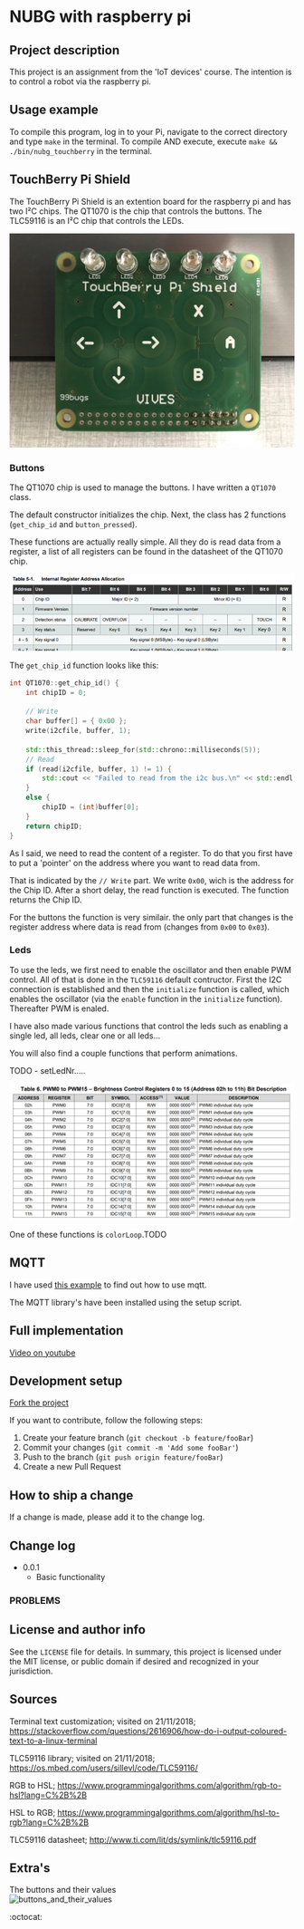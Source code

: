 # NUBG with raspberry pi

## Project description

This project is an assignment from the 'IoT devices' course. The intention is to control a robot via the raspberry pi.


## Usage example

To compile this program, log in to your Pi, navigate to the correct directory and type `make` in the terminal.
To compile AND execute, execute `make && ./bin/nubg_touchberry` in the terminal.



## TouchBerry Pi Shield

The TouchBerry Pi Shield is an extention board for the raspberry pi and has two I²C chips.
The QT1070 is the chip that controls the buttons. The TLC59116 is an I²C chip that controls the LEDs.

![TouchBerry Pi Shield](/media/touch_shield.jpg)


### Buttons

The QT1070 chip is used to manage the buttons. I have written a `QT1070` class.

The default constructor initializes the chip.
Next, the class has 2  functions (`get_chip_id` and `button_pressed`).

These functions are actually really simple. All they do is read data from a register, a list of all registers can be found in the datasheet of the QT1070 chip.

![QT1070 registers](/media/qt1070_reg.PNG)

The `get_chip_id` function looks like this:

```c++
int QT1070::get_chip_id() {
    int chipID = 0;
    
    // Write
    char buffer[] = { 0x00 };
    write(i2cfile, buffer, 1);

    std::this_thread::sleep_for(std::chrono::milliseconds(5));
    // Read
    if (read(i2cfile, buffer, 1) != 1) {
        std::cout << "Failed to read from the i2c bus.\n" << std::endl;
    }
    else {
        chipID = (int)buffer[0];
    }
    return chipID;
}
```

As I said, we need to read the content of a register. To do that you first have to put a 'pointer' on the address where you want to read data from.

That is indicated by the `// Write` part. We write `0x00`, wich is the address for the Chip ID.
After a short delay, the read function is executed. The function returns the Chip ID.

For the buttons the function is very similair. the only part that changes is the register address where data is read from (changes from `0x00` to `0x03`).



### Leds


To use the leds, we first need to enable the oscillator and then enable PWM control.
All of that is done in the `TLC59116` default contructor. First the I2C connection is established and then the `initialize` function is called, which enables the oscillator (via the `enable` function in the `initialize` function). Thereafter PWM is enaled.

I have also made various functions that control the leds such as enabling a single led, all leds, clear one or all leds...

You will also find a couple functions that perform animations.


TODO - setLedNr.....

![datasheet_led_addresses](/media/led_addresses.PNG)

One of these functions is `colorLoop`.TODO



## MQTT


I have used [this example](https://github.com/iot-devices-2019/simple_mqtt_client/blob/master/examples/hello_mqtt.cpp) to find out how to use mqtt.

The MQTT library's have been installed using the setup script.







## Full implementation

[Video on youtube](https://youtu.be/AlaNnouraK0)





## Development setup

[Fork the project](https://github.com/iot-devices-2019/nubg-touchberry-controller-EliasVerstappe)

If you want to contribute, follow the following steps:
1. Create your feature branch (`git checkout -b feature/fooBar`)
2. Commit your changes (`git commit -m 'Add some fooBar'`)
3. Push to the branch (`git push origin feature/fooBar`)
4. Create a new Pull Request

## How to ship a change

If a change is made, please add it to the change log.

## Change log

* 0.0.1
    * Basic functionality
    


### PROBLEMS





## License and author info
See the ``LICENSE`` file for details. In summary, this project is licensed under the MIT license, or public domain if desired and recognized in your jurisdiction.

## Sources
Terminal text customization; visited on 21/11/2018; 
https://stackoverflow.com/questions/2616906/how-do-i-output-coloured-text-to-a-linux-terminal

TLC59116 library; visited on 21/11/2018; 
https://os.mbed.com/users/sillevl/code/TLC59116/

RGB to HSL;
https://www.programmingalgorithms.com/algorithm/rgb-to-hsl?lang=C%2B%2B

HSL to RGB;
https://www.programmingalgorithms.com/algorithm/hsl-to-rgb?lang=C%2B%2B

TLC59116 datasheet;
http://www.ti.com/lit/ds/symlink/tlc59116.pdf


## Extra's

The buttons and their values   
![buttons_and_their_values](/media/buttons_and_their_values.PNG)



:octocat:
